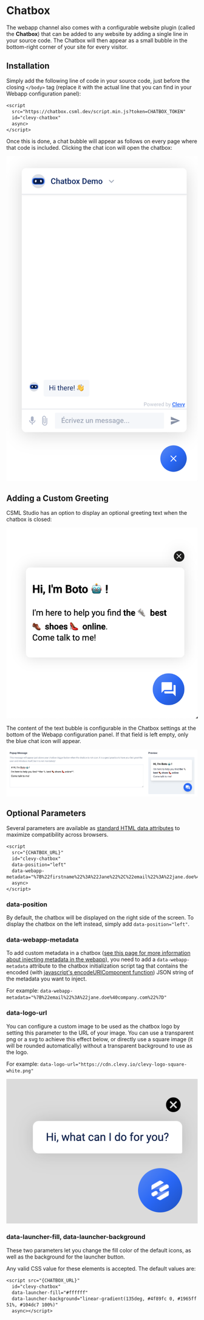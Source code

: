 # Chatbox

The webapp channel also comes with a configurable website plugin \(called the **Chatbox**\) that can be added to any website by adding a single line in your source code. The Chatbox will then appear as a small bubble in the bottom-right corner of your site for every visitor.

## Installation

Simply add the following line of code in your source code, just before the closing `</body>` tag \(replace it with the actual line that you can find in your Webapp configuration panel\):

```markup
<script
  src="https://chatbox.csml.dev/script.min.js?token=CHATBOX_TOKEN"
  id="clevy-chatbox"
  async>
</script>
```

Once this is done, a chat bubble will appear as follows on every page where that code is included. Clicking the chat icon will open the chatbox:

![](../../.gitbook/assets/image%20%2837%29.png)

## Adding a Custom Greeting

CSML Studio has an option to display an optional greeting text when the chatbox is closed:

![](../../.gitbook/assets/image%20%2836%29.png)

The content of the text bubble is configurable in the Chatbox settings at the bottom of the Webapp configuration panel. If that field is left empty, only the blue chat icon will appear.

![](../../.gitbook/assets/image%20%2838%29.png)

## Optional Parameters

Several parameters are available as [standard HTML data attributes](https://developer.mozilla.org/en-US/docs/Learn/HTML/Howto/Use_data_attributes) to maximize compatibility across browsers.

```markup
<script
  src="{CHATBOX_URL}"
  id="clevy-chatbox"
  data-position="left"
  data-webapp-metadata="%7B%22firstname%22%3A%22Jane%22%2C%22email%22%3A%22jane.doe%40company.com%22%7D"
  async>
</script>
```

### data-position

By default, the chatbox will be displayed on the right side of the screen. To display the chatbox on the left instead, simply add `data-position="left"`.

### data-webapp-metadata

To add custom metadata in a chatbox \([see this page for more information about injecting metadata in the webapp](features.md#injecting-conversation-metadata)\), you need to add a `data-webapp-metadata` attribute to the chatbox initialization script tag that contains the encoded \(with [javascript's encodeURIComponent function](https://developer.mozilla.org/en-US/docs/Web/JavaScript/Reference/Global_Objects/encodeURIComponent)\) JSON string of the metadata you want to inject.

For example: `data-webapp-metadata="%7B%22email%22%3A%22jane.doe%40company.com%22%7D"`

### data-logo-url

You can configure a custom image to be used as the chatbox logo by setting this parameter to the URL of your image. You can use a transparent png or a svg to achieve this effect below, or directly use a square image \(it will be rounded automatically\) without a transparent background to use as the logo.

For example: `data-logo-url="https://cdn.clevy.io/clevy-logo-square-white.png"`

![](../../.gitbook/assets/image%20%2887%29.png)

### data-launcher-fill, data-launcher-background

These two parameters let you change the fill color of the default icons, as well as the background for the launcher button.

Any valid CSS value for these elements is accepted. The default values are:

```markup
<script src="{CHATBOX_URL}"
  id="clevy-chatbox"
  data-launcher-fill="#ffffff"
  data-launcher-background="linear-gradient(135deg, #4f89fc 0, #1965ff 51%, #104dc7 100%)"
  async></script>
```

